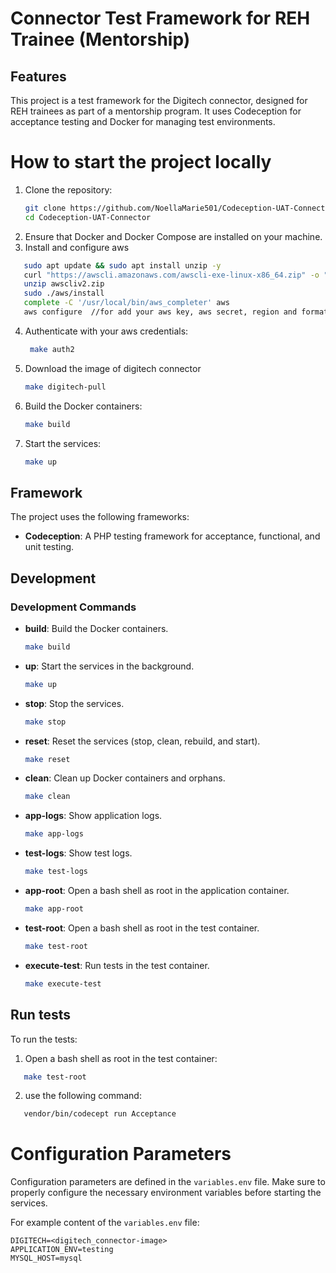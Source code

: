 # Connector Test Framework for REH Trainee (Mentorship)

## Features
This project is a test framework for the Digitech connector, designed for REH trainees as part of a mentorship program. It uses Codeception for acceptance testing and Docker for managing test environments.

# How to start the project locally
1. Clone the repository:
   ```bash
   git clone https://github.com/NoellaMarie501/Codeception-UAT-Connector.git
   cd Codeception-UAT-Connector
   ```
2. Ensure that Docker and Docker Compose are installed on your machine.
3. Install and configure aws
```bash
   sudo apt update && sudo apt install unzip -y
   curl "https://awscli.amazonaws.com/awscli-exe-linux-x86_64.zip" -o "awscliv2.zip"
   unzip awscliv2.zip
   sudo ./aws/install
   complete -C '/usr/local/bin/aws_completer' aws
   aws configure  //for add your aws key, aws secret, region and format
```

4. Authenticate with your aws credentials:
   ```bash
    make auth2
   ```

5. Download the image of digitech connector
   ```bash
   make digitech-pull
   ```

6. Build the Docker containers:
   ```bash
   make build
   ```

7. Start the services:
   ```bash
   make up
   ```

## Framework
The project uses the following frameworks:
- **Codeception**: A PHP testing framework for acceptance, functional, and unit testing.
## Development
### Development Commands
- **build**: Build the Docker containers.
  ```bash
  make build
  ```
- **up**: Start the services in the background.
  ```bash
  make up
  ```
- **stop**: Stop the services.
  ```bash
  make stop
  ```
- **reset**: Reset the services (stop, clean, rebuild, and start).
  ```bash
  make reset
  ```
- **clean**: Clean up Docker containers and orphans.
  ```bash
  make clean
  ```
- **app-logs**: Show application logs.
  ```bash
  make app-logs
  ```
- **test-logs**: Show test logs.
  ```bash
  make test-logs
  ```
- **app-root**: Open a bash shell as root in the application container.
  ```bash
  make app-root
  ```
- **test-root**: Open a bash shell as root in the test container.
  ```bash
  make test-root
  ```
- **execute-test**: Run tests in the test container.
  ```bash
  make execute-test
  ```

## Run tests

To run the tests:
1. Open a bash shell as root in the test container: 
```bash
   make test-root
```
2. use the following command:
```bash
   vendor/bin/codecept run Acceptance 
```

# Configuration Parameters
Configuration parameters are defined in the `variables.env` file. Make sure to properly configure the necessary environment variables before starting the services.

For example content of the `variables.env` file:
```env
DIGITECH=<digitech_connector-image>
APPLICATION_ENV=testing
MYSQL_HOST=mysql
```

